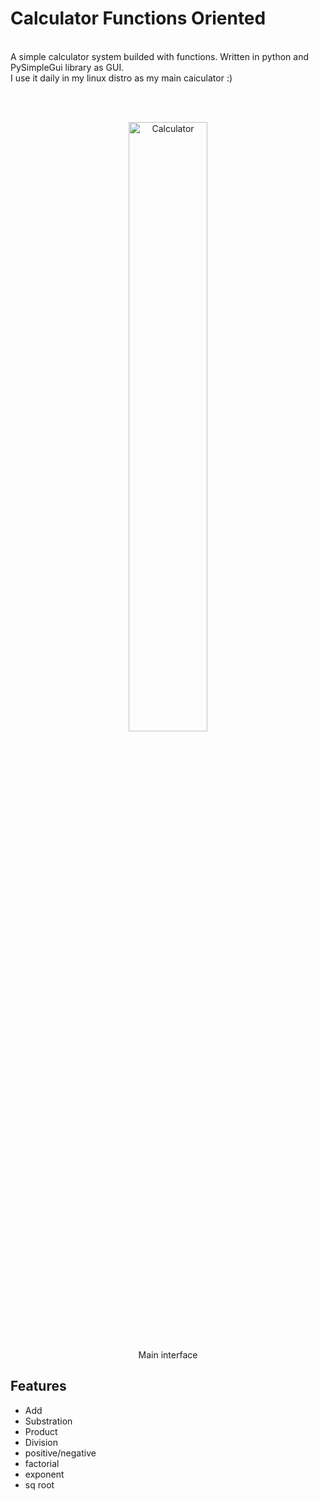 # Calculator Functions Oriented
<br>
A simple calculator system builded with functions. Written in python and PySimpleGui library as GUI. <br>
I use it daily in my linux distro as my main caiculator :)

<br><br>

<div align="center">
  <img src="https://i.ibb.co/wzXL8Fw/calc.png" alt="Calculator" style="width:50%"/>
  <p>Main interface</p>
</div>

## Features

- Add
- Substration
- Product
- Division
- positive/negative
- factorial
- exponent
- sq root



